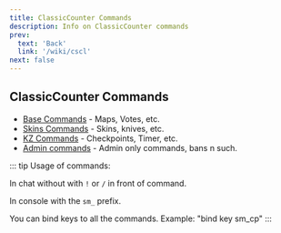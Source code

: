 ```yaml
---
title: ClassicCounter Commands
description: Info on ClassicCounter commands
prev: 
  text: 'Back'
  link: '/wiki/cscl'
next: false
---
```


## ClassicCounter Commands

- [Base Commands](/wiki/cscl/commands/help) - Maps, Votes, etc.
- [Skins Commands](/wiki/cscl/commands/skins) - Skins, knives, etc.
- [KZ Commands](/wiki/cscl/commands/kz-help) - Checkpoints, Timer, etc.
- [Admin commands](/wiki/cscl/commands/admin-help) - Admin only commands, bans n such.

::: tip
Usage of commands:

In chat without with `!` or `/` in front of command.

In console with the `sm_` prefix.

You can bind keys to all the commands. Example: "bind key sm_cp"
:::
